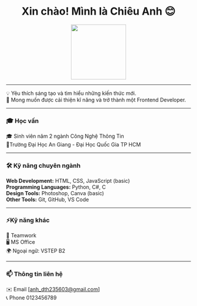 <h1 align="center">Xin chào! Mình là Chiêu Anh 😊</h1>
<p align="center">
  <img src="https://avatars.githubusercontent.com/u/225698610?v=4" width="150" style="border-radius: 50;"/>
</p>

---

💡 Yêu thích sáng tạo và tìm hiểu những kiến thức mới. <br>
📍 Mong muốn được cải thiện kĩ năng và trở thành một Frontend Developer.<br>

---

### 🎓 Học vấn
🎓 Sinh viên năm 2 ngành Công Nghệ Thông Tin <br>
📍Trường Đại Học An Giang - Đại Học Quốc Gia TP HCM <br>

---

### 🛠 Kỹ năng chuyên ngành
**Web Development:** HTML, CSS, JavaScript (basic) <br>
**Programming Languages:** Python, C#, C <br>
**Design Tools:** Photoshop, Canva (basic) <br>
**Other Tools:** Git, GitHub, VS Code <br>

---

### ⚡Kỹ năng khác
👯 Teamwork <br>
🖥️ MS Office <br>
🌍 Ngoại ngữ: VSTEP B2 <br>

---

### 📫 Thông tin liên hệ
✉️ Email [anh_dth235603@gmail.com] <br>
📞 Phone 0123456789 

